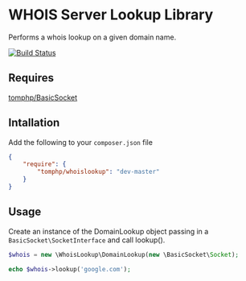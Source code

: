 WHOIS Server Lookup Library
===========================

Performs a whois lookup on a given domain name.

[![Build Status](https://travis-ci.org/tomphp/WhoisLookup.png?branch=master)](https://travis-ci.org/tomphp/WhoisLookup)

Requires
--------

[tomphp/BasicSocket](https://github.com/tomphp/BasicSocket "tomphp/BasicSocket on GitHub")

Intallation
-----------

Add the following to your `composer.json` file

```json
{
    "require": {
        "tomphp/whoislookup": "dev-master"
    }
}
```

Usage
-----

Create an instance of the DomainLookup object passing in a `BasicSocket\SocketInterface` and call lookup().

```php
$whois = new \WhoisLookup\DomainLookup(new \BasicSocket\Socket);

echo $whois->lookup('google.com');
```
